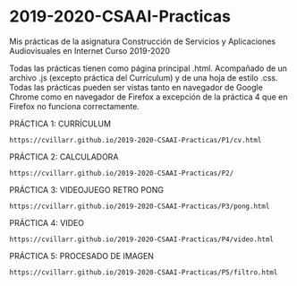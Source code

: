 # 2019-2020-CSAAI-Practicas
Mis prácticas de la asignatura Construcción de Servicios y Aplicaciones Audiovisuales en Internet
Curso 2019-2020  

Todas las prácticas tienen como página principal .html. Acompañado de un archivo .js (excepto práctica del Currículum) y de una hoja de estilo .css.
Todas las prácticas pueden ser vistas tanto en navegador de Google Chrome como en navegador de Firefox a excepción de la práctica 4 que en Firefox no funciona correctamente. 

PRÁCTICA 1: CURRÍCULUM

	https://cvillarr.github.io/2019-2020-CSAAI-Practicas/P1/cv.html

PRÁCTICA 2: CALCULADORA

	https://cvillarr.github.io/2019-2020-CSAAI-Practicas/P2/

 PRÁCTICA 3: VIDEOJUEGO RETRO PONG

	https://cvillarr.github.io/2019-2020-CSAAI-Practicas/P3/pong.html

 PRÁCTICA 4: VIDEO

	https://cvillarr.github.io/2019-2020-CSAAI-Practicas/P4/video.html

 PRÁCTICA 5: PROCESADO DE IMAGEN

	https://cvillarr.github.io/2019-2020-CSAAI-Practicas/P5/filtro.html





